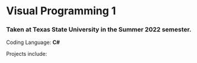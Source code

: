 # Visual Programming 1
### Taken at Texas State University in the Summer 2022 semester.
Coding Language: **C#**

Projects include:
